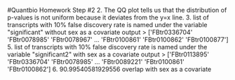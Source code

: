 #Quantbio Homework
Step #2
2. The QQ plot tells us that the distribution of p-values is not uniform because it deviates from the y=x line. 
3. list of transcripts with 10% false discovery rate is named under the variable "significant" without sex as a covariate 
output > ['FBtr0336704' 'FBtr0078985' 'FBtr0078967' ... 'FBtr0100861' 'FBtr0100862'
 'FBtr0100877']
5. list of transcripts with 10% false discovery rate is named under the variable "significant2" with sex as a covariate 
output > ['FBtr0113895' 'FBtr0336704' 'FBtr0078985' ... 'FBtr0089221' 'FBtr0100861'
 'FBtr0100862']
6. 90.99540581929556 overlap with sex as a covariate 